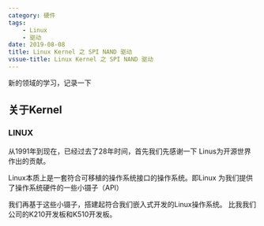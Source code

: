 ```yaml
---
category: 硬件
tags: 
    - Linux 
    - 驱动
date: 2019-08-08
title: Linux Kernel 之 SPI NAND 驱动
vssue-title: Linux Kernel 之 SPI NAND 驱动
---
```


新的领域的学习，记录一下

<!-- more -->

## 关于Kernel

### LINUX

从1991年到现在，已经过去了28年时间，首先我们先感谢一下 Linus为开源世界作出的贡献。

Linux本质上是一套符合可移植的操作系统接口的操作系统。即Linux 为我们提供了操作系统硬件的一些小镊子（API）

我们再基于这些小镊子，搭建起符合我们嵌入式开发的Linux操作系统。 比我我们公司的K210开发板和K510开发板。

